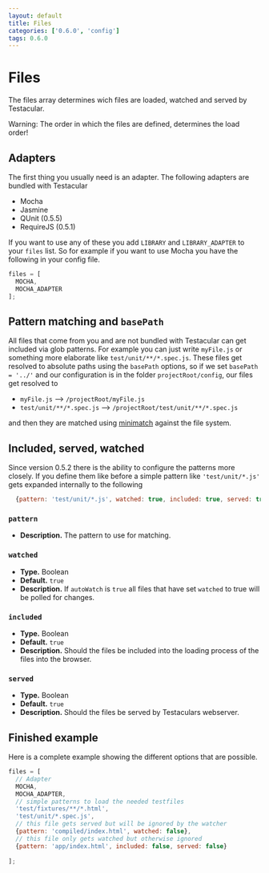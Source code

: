 ```yaml
---
layout: default
title: Files
categories: ['0.6.0', 'config']
tags: 0.6.0
---
```

# Files

The files array determines wich files are loaded, watched and served by Testacular.

Warning: The order in which the files are defined, determines the load order!

## Adapters
The first thing you usually need is an adapter. The following adapters are bundled with Testacular
* Mocha
* Jasmine
* QUnit (0.5.5)
* RequireJS (0.5.1)

If you want to use any of these you add `LIBRARY` and `LIBRARY_ADAPTER` to your `files` list. So for
example if you want to use Mocha you have the following in your config file.
```javascript
files = [
  MOCHA,
  MOCHA_ADAPTER
];
```

## Pattern matching and `basePath`
All files that come from you and are not bundled with Testacular can get included via glob patterns. 
For example you can just write `myFile.js` or something more elaborate like `test/unit/**/*.spec.js`. 
These files get resolved to absolute paths using the `basePath` options, so if we set `basePath = '../'` and our configuration is in the folder `projectRoot/config`, our files get resolved to

* `myFile.js` --> `/projectRoot/myFile.js`
* `test/unit/**/*.spec.js` --> `/projectRoot/test/unit/**/*.spec.js`

and then they are matched using [minimatch](https://github.com/isaacs/minimatch) against the file system.

## Included, served, watched
Since version 0.5.2 there is the ability to configure the patterns more closely. If you define them like before a simple pattern like `'test/unit/*.js'` gets expanded internally to the following
```javascript
  {pattern: 'test/unit/*.js', watched: true, included: true, served: true}
```
### `pattern`
* **Description.** The pattern to use for matching.

### `watched`
* **Type.** Boolean
* **Default.** `true`
* **Description.** 
If `autoWatch` is `true` all files that have set `watched` to true will be 
  polled for changes.

### `included`
* **Type.** Boolean
* **Default.** `true`
* **Description.** Should the files be included into the loading process of the files into the browser.

### `served`
* **Type.** Boolean
* **Default.** `true`
* **Description.** Should the files be served by Testaculars webserver.

## Finished example
Here is a complete example showing the different options that are possible.
```javascript
files = [
  // Adapter
  MOCHA,
  MOCHA_ADAPTER,
  // simple patterns to load the needed testfiles
  'test/fixtures/**/*.html',
  'test/unit/*.spec.js',
  // this file gets served but will be ignored by the watcher
  {pattern: 'compiled/index.html', watched: false},
  // this file only gets watched but otherwise ignored
  {pattern: 'app/index.html', included: false, served: false}
  
];
```
